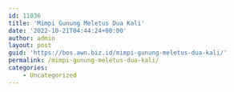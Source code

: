 ```yaml
---
id: 11036
title: 'Mimpi Gunung Meletus Dua Kali'
date: '2022-10-21T04:44:24+00:00'
author: admin
layout: post
guid: 'https://bos.awn.biz.id/mimpi-gunung-meletus-dua-kali/'
permalink: /mimpi-gunung-meletus-dua-kali/
categories:
    - Uncategorized
---
```


